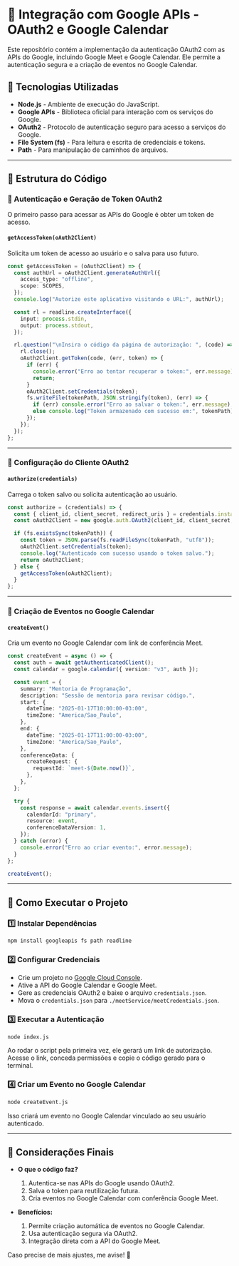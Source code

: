 # 📘 Integração com Google APIs - OAuth2 e Google Calendar

Este repositório contém a implementação da autenticação OAuth2 com as APIs do Google, incluindo Google Meet e Google Calendar. Ele permite a autenticação segura e a criação de eventos no Google Calendar.

## 🚀 Tecnologias Utilizadas
- **Node.js** - Ambiente de execução do JavaScript.
- **Google APIs** - Biblioteca oficial para interação com os serviços do Google.
- **OAuth2** - Protocolo de autenticação seguro para acesso a serviços do Google.
- **File System (fs)** - Para leitura e escrita de credenciais e tokens.
- **Path** - Para manipulação de caminhos de arquivos.

---

## 📂 Estrutura do Código

### 🔑 Autenticação e Geração de Token OAuth2
O primeiro passo para acessar as APIs do Google é obter um token de acesso.

#### `getAccessToken(oAuth2Client)`
Solicita um token de acesso ao usuário e o salva para uso futuro.
```ts
const getAccessToken = (oAuth2Client) => {
  const authUrl = oAuth2Client.generateAuthUrl({
    access_type: "offline",
    scope: SCOPES,
  });
  console.log("Autorize este aplicativo visitando o URL:", authUrl);

  const rl = readline.createInterface({
    input: process.stdin,
    output: process.stdout,
  });

  rl.question("\nInsira o código da página de autorização: ", (code) => {
    rl.close();
    oAuth2Client.getToken(code, (err, token) => {
      if (err) {
        console.error("Erro ao tentar recuperar o token:", err.message);
        return;
      }
      oAuth2Client.setCredentials(token);
      fs.writeFile(tokenPath, JSON.stringify(token), (err) => {
        if (err) console.error("Erro ao salvar o token:", err.message);
        else console.log("Token armazenado com sucesso em:", tokenPath);
      });
    });
  });
};
```

---

### 🔐 Configuração do Cliente OAuth2

#### `authorize(credentials)`
Carrega o token salvo ou solicita autenticação ao usuário.
```ts
const authorize = (credentials) => {
  const { client_id, client_secret, redirect_uris } = credentials.installed || credentials.web;
  const oAuth2Client = new google.auth.OAuth2(client_id, client_secret, redirect_uris[0]);

  if (fs.existsSync(tokenPath)) {
    const token = JSON.parse(fs.readFileSync(tokenPath, "utf8"));
    oAuth2Client.setCredentials(token);
    console.log("Autenticado com sucesso usando o token salvo.");
    return oAuth2Client;
  } else {
    getAccessToken(oAuth2Client);
  }
};
```

---

### 📅 Criação de Eventos no Google Calendar

#### `createEvent()`
Cria um evento no Google Calendar com link de conferência Meet.
```ts
const createEvent = async () => {
  const auth = await getAuthenticatedClient();
  const calendar = google.calendar({ version: "v3", auth });

  const event = {
    summary: "Mentoria de Programação",
    description: "Sessão de mentoria para revisar código.",
    start: {
      dateTime: "2025-01-17T10:00:00-03:00",
      timeZone: "America/Sao_Paulo",
    },
    end: {
      dateTime: "2025-01-17T11:00:00-03:00",
      timeZone: "America/Sao_Paulo",
    },
    conferenceData: {
      createRequest: {
        requestId: `meet-${Date.now()}`,
      },
    },
  };

  try {
    const response = await calendar.events.insert({
      calendarId: "primary",
      resource: event,
      conferenceDataVersion: 1,
    });
  } catch (error) {
    console.error("Erro ao criar evento:", error.message);
  }
};

createEvent();
```

---

## 🚀 Como Executar o Projeto

### 1️⃣ Instalar Dependências
```sh
npm install googleapis fs path readline
```

### 2️⃣ Configurar Credenciais
- Crie um projeto no [Google Cloud Console](https://console.cloud.google.com/).
- Ative a API do Google Calendar e Google Meet.
- Gere as credenciais OAuth2 e baixe o arquivo `credentials.json`.
- Mova o `credentials.json` para `./meetService/meetCredentials.json`.

### 3️⃣ Executar a Autenticação
```sh
node index.js
```
Ao rodar o script pela primeira vez, ele gerará um link de autorização. Acesse o link, conceda permissões e copie o código gerado para o terminal.

### 4️⃣ Criar um Evento no Google Calendar
```sh
node createEvent.js
```
Isso criará um evento no Google Calendar vinculado ao seu usuário autenticado.

---

## 📌 Considerações Finais
- **O que o código faz?**
  1. Autentica-se nas APIs do Google usando OAuth2.
  2. Salva o token para reutilização futura.
  3. Cria eventos no Google Calendar com conferência Google Meet.

- **Benefícios:**
  1. Permite criação automática de eventos no Google Calendar.
  2. Usa autenticação segura via OAuth2.
  3. Integração direta com a API do Google Meet.

Caso precise de mais ajustes, me avise! 🚀

